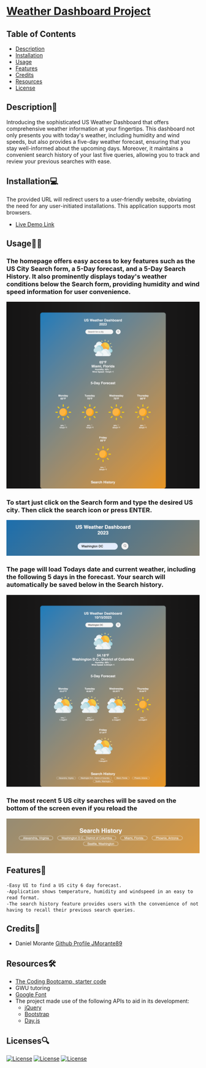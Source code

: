 # [Weather Dashboard Project](https://jmorante89.github.io/Weather-Dashboard-Project/)

  ## Table of Contents
  - [Description](#description📝)
  - [Installation](#installation💻)
  - [Usage](#usage👨‍💻)
  - [Features](#features🎁)
  - [Credits](#credits📣)
  - [Resources](#resources🛠️)
  - [License](#licenses🔍)

## Description📝
Introducing the sophisticated US Weather Dashboard that offers comprehensive weather information at your fingertips. This dashboard not only presents you with today's weather, including humidity and wind speeds, but also provides a five-day weather forecast, ensuring that you stay well-informed about the upcoming days. Moreover, it maintains a convenient search history of your last five queries, allowing you to track and review your previous searches with ease.

## Installation💻
The provided URL will redirect users to a user-friendly website, obviating the need for any user-initiated installations. This application supports most browsers.
- [Live Demo Link](https://jmorante89.github.io/Weather-Dashboard-Project/)

## Usage👨‍💻
### The homepage offers easy access to key features such as the US City Search form, a 5-Day forecast, and a 5-Day Search History. It also prominently displays today's weather conditions below the Search form, providing humidity and wind speed information for user convenience. 
![](./assets/images/Homepage.png)

### To start just click on the Search form and type the desired US city. Then click the search icon or press ENTER.
![](./assets/images/SearchCity.png)

### The page will load Todays date and current weather, including the following 5 days in the forecast. Your search will automatically be saved below in the Search history.
![](./assets/images/SearchResults.png)

### The most recent 5 US city searches will be saved on the bottom of the screen even if you reload the
![](./assets/images/SearchHistory.png)


## Features🎁
    -Easy UI to find a US city 6 day forecast.  
    -Application shows temperature, humidity and windspeed in an easy to read format.  
    -The search history feature provides users with the convenience of not having to recall their previous search queries.

 ## Credits📣
- Daniel Morante 
  [Github Profile JMorante89](https://github.com/JMorante89)

## Resources🛠️
- [The Coding Bootcamp, starter code](https://github.com/coding-boot-camp/crispy-octo-meme)
- GWU tutoring
- [Google Font](https://fonts.google.com/specimen/Open+Sans)
- The project made use of the following APIs to aid in its development:
  - [jQuery](https://jquery.com/)
  - [Bootstrap](https://getbootstrap.com/)
  - [Day.js](https://day.js.org/)

## Licenses🔍
[![License](https://img.shields.io/badge/License-Apache-blue.svg)](https://www.apache.org/licenses/LICENSE-2.0) [![License](https://img.shields.io/badge/License-GNU-blue.svg)](https://www.gnu.org/licenses/gpl-3.0.en.html) [![License](https://img.shields.io/badge/License-MPL_2.0-blue.svg)](https://www.mozilla.org/en-US/MPL/2.0/) 